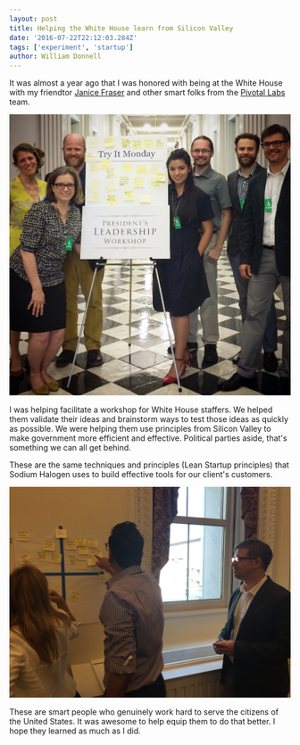 ```yaml
---
layout: post
title: Helping the White House learn from Silicon Valley
date: '2016-07-22T22:12:03.284Z'
tags: ['experiment', 'startup']
author: William Donnell
---
```


It was almost a year ago that I was honored with being at the White House with my friendtor [Janice Fraser](http://www.twitter.com/clevergirl) and other smart folks from the [Pivotal Labs](http://pivotal.io/labs) team.

![white-house-team](white-house-team.jpg)

I was helping facilitate a workshop for White House staffers. We helped them validate their ideas and brainstorm ways to test those ideas as quickly as possible. We were helping them use principles from Silicon Valley to make government more efficient and effective. Political parties aside, that's something we can all get behind.

These are the same techniques and principles (Lean Startup principles) that Sodium Halogen uses to build effective tools for our client's customers.

![white-house-help2](white-house-help.jpg)

These are smart people who genuinely work hard to serve the citizens of the United States. It was awesome to help equip them to do that better. I hope they learned as much as I did.

